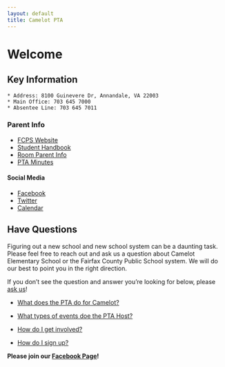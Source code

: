 ```yaml
---
layout: default
title: Camelot PTA
---
```


# Welcome

## Key Information
    * Address: 8100 Guinevere Dr, Annandale, VA 22003
    * Main Office: 703 645 7000
    * Absentee Line: 703 645 7011

### Parent Info
* [FCPS Website](http://www.fcps.edu/CamelotES/)
* [Student Handbook](https://drive.google.com/file/d/0B08CHuPjOEKWdXBvVHg5UFNuYlE/view)
* [Room Parent Info](https://docs.google.com/document/d/1flRDz1Fg9XccEyeV3eakP7Ujgv_rUeWGAPkcB5KY2U8/edit?usp=sharing)
* [PTA Minutes](https://drive.google.com/folderview?id=0B08CHuPjOEKWRndSNDQ5V1BPS2c&usp=sharing)

#### Social Media
* [Facebook](http://www.facebook.com/camelotpta)
* [Twitter](http://twitter.com/camelotPTA)
* [Calendar](https://calendar.google.com/calendar/embed?src=camelot.elementary.pta%40gmail.com&ctz=America/New_York)

## Have Questions

Figuring out a new school and new school system can be a daunting task. Please feel free to reach out and ask us a question about Camelot Elementary School or the Fairfax County Public School system. We will do our best to point you in the right direction.

If you don’t see the question and answer you’re looking for below, please <a href="mailto:webmaster@camelotpta.org?Subject=Website%20Question">ask us</a>!

* [What does the PTA do for Camelot?](/pta)

* [What types of events doe the PTA Host?](/events)

* [How do I get involved?](/participate)

* [How do I sign up?](/sign-up)

**Please join our [Facebook Page](http://www.facebook.com/camelotpta)!**
